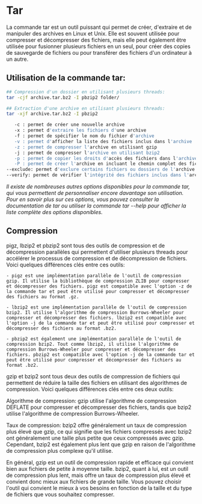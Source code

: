 <!-- metastart
Auteur  == loxcy
Version == 0.1
Date    == 2023/01/01 
Type    == Cheatsheet
Categories == python
Tags       == fedora tar  
endmeta -->
Tar
===
La commande tar est un outil puissant qui permet de créer, d'extraire et de manipuler des archives en Linux et Unix. Elle est souvent utilisée pour compresser et décompresser des fichiers, mais elle peut également être utilisée pour fusionner plusieurs fichiers en un seul, pour créer des copies de sauvegarde de fichiers ou pour transférer des fichiers d'un ordinateur à un autre.

## Utilisation de la commande tar:

```sh
## Compression d'un dossier en utilisant plusieurs threads:
tar -cjf archive.tar.bz2 -I pbzip2 folder/

## Extraction d'une archive en utilisant plusieurs threads:
tar -xjf archive.tar.bz2 -I pbzip2

   -c : permet de créer une nouvelle archive
   -x : permet d'extraire les fichiers d'une archive
   -f : permet de spécifier le nom du fichier d'archive
   -v : permet d'afficher la liste des fichiers inclus dans l'archive
   -z : permet de compresser l'archive en utilisant gzip
   -j : permet de compresser l'archive en utilisant bzip2
   -p : permet de copier les droits d'accès des fichiers dans l'archive
   -P : permet de créer l'archive en incluant le chemin complet des fichiers
--exclude: permet d'exclure certains fichiers ou dossiers de l'archive
--verify: permet de vérifier l'intégrité des fichiers inclus dans l'archive
```
*Il existe de nombreuses autres options disponibles pour la commande tar, qui vous permettent de personnaliser encore davantage son utilisation. Pour en savoir plus sur ces options, vous pouvez consulter la documentation de tar ou utiliser la commande tar --help pour afficher la liste complète des options disponibles.*

## Compression 

pigz, lbzip2 et pbzip2 sont tous des outils de compression et de décompression parallèles qui permettent d'utiliser plusieurs threads pour accélérer le processus de compression et de décompression de fichiers. Voici quelques différences clés entre ces outils:

    - pigz est une implémentation parallèle de l'outil de compression gzip. Il utilise la bibliothèque de compression ZLIB pour compresser et décompresser des fichiers. pigz est compatible avec l'option -z de la commande tar et peut être utilisé pour compresser et décompresser des fichiers au format .gz.  

    - lbzip2 est une implémentation parallèle de l'outil de compression bzip2. Il utilise l'algorithme de compression Burrows-Wheeler pour compresser et décompresser des fichiers. lbzip2 est compatible avec l'option -j de la commande tar et peut être utilisé pour compresser et décompresser des fichiers au format .bz2.

    - pbzip2 est également une implémentation parallèle de l'outil de compression bzip2. Tout comme lbzip2, il utilise l'algorithme de compression Burrows-Wheeler pour compresser et décompresser des fichiers. pbzip2 est compatible avec l'option -j de la commande tar et peut être utilisé pour compresser et décompresser des fichiers au format .bz2.

gzip et bzip2 sont tous deux des outils de compression de fichiers qui permettent de réduire la taille des fichiers en utilisant des algorithmes de compression. Voici quelques différences clés entre ces deux outils:

Algorithme de compression: gzip utilise l'algorithme de compression DEFLATE pour compresser et décompresser des fichiers, tandis que bzip2 utilise l'algorithme de compression Burrows-Wheeler.

Taux de compression: bzip2 offre généralement un taux de compression plus élevé que gzip, ce qui signifie que les fichiers compressés avec bzip2 ont généralement une taille plus petite que ceux compressés avec gzip. Cependant, bzip2 est également plus lent que gzip en raison de l'algorithme de compression plus complexe qu'il utilise.

En général, gzip est un outil de compression rapide et efficace qui convient bien aux fichiers de petite à moyenne taille. bzip2, quant à lui, est un outil de compression plus lent, mais offre un taux de compression plus élevé et convient donc mieux aux fichiers de grande taille. Vous pouvez choisir l'outil qui convient le mieux à vos besoins en fonction de la taille et du type de fichiers que vous souhaitez compresser.
